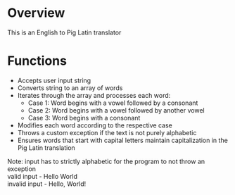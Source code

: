 # Overview
This is an English to Pig Latin translator

# Functions
- Accepts user input string
- Converts string to an array of words
- Iterates through the array and processes each word:
    - Case 1: Word begins with a vowel followed by a consonant
    - Case 2: Word begins with a vowel followed by another vowel
    - Case 3: Word begins with a consonant
- Modifies each word according to the respective case
- Throws a custom exception if the text is not purely alphabetic
- Ensures words that start with capital letters maintain capitalization in the Pig Latin translation

Note: input has to strictly alphabetic for the program to not throw an exception  
valid input - Hello World  
invalid input - Hello, World!
